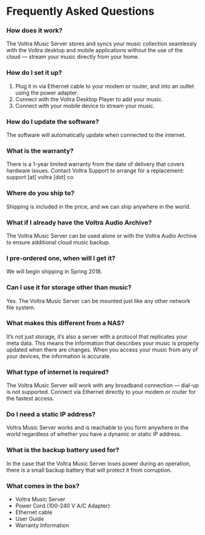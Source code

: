 # Frequently Asked Questions

### How does it work?
The Voltra Music Server stores and syncs your music collection seamlessly with the Voltra desktop and mobile applications without the use of the cloud — stream your music directly from your home.

### How do I set it up?
1.  Plug it in via Ethernet cable to your modem or router, and into an outlet using the power adapter.
2.  Connect with the Voltra Desktop Player to add your music.
3.  Connect with your mobile device to stream your music.

### How do I update the software?
The software will automatically update when connected to the internet.

### What is the warranty?
There is a 1-year limited warranty from the date of delivery that covers hardware issues. Contact Voltra Support to arrange for a replacement: support [at] voltra [dot] co

### Where do you ship to?
Shipping is included in the price, and we can ship anywhere in the world.

### What if I already have the Voltra Audio Archive?
The Voltra Music Server can be used alone or with the Voltra Audio Archive to ensure additional cloud music backup.

### I pre-ordered one, when will I get it?
We will begin shipping in Spring 2018.

### Can I use it for storage other than music?
Yes. The Voltra Music Server can be mounted just like any other network file system.

### What makes this different from a NAS?
It’s not just storage, it’s also a server with a protocol that replicates your meta data. This means the information that describes your music is properly updated when there are changes. When you access your music from any of your devices, the information is accurate.

### What type of internet is required?
The Voltra Music Server will work with any broadband connection — dial-up is not supported. Connect via Ethernet directly to your modem or router for the fastest access.

### Do I need a static IP address?
Voltra Music Server works and is reachable to you form anywhere in the world regardless of whether you have a dynamic or static IP address.

### What is the backup battery used for?
In the case that the Voltra Music Server loses power during an operation, there is a small backup battery that will protect it from corruption.

### What comes in the box?
-   Voltra Music Server
-   Power Cord (100-240 V A/C Adapter)
-   Ethernet cable
-   User Guide
-   Warranty Information
